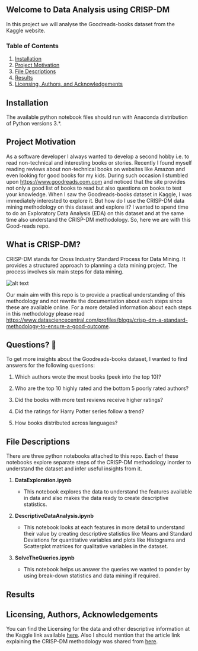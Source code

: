 ## Welcome to Data Analysis using CRISP-DM
In this project we will analyse the Goodreads-books dataset from the Kaggle website. 

### Table of Contents

1. [Installation](#installation)
2. [Project Motivation](#motivation)
3. [File Descriptions](#files)
4. [Results](#results)
5. [Licensing, Authors, and Acknowledgements](#licensing)

## Installation <a name="installation"></a>

The available python notebook files should run with Anaconda distribution of Python versions 3.*.

## Project Motivation<a name="motivation"></a>

As a software developer I always wanted to develop a second hobby i.e. to read non-technical and interesting books or stories. Recently I found myself reading reviews about non-technical books on websites like Amazon and even looking for good books for my kids. During such occasion I stumbled upon https://www.goodreads.com.com and noticed that the site provides not only a good list of books to read but also questions on books to test your knowledge. When I saw the Goodreads-books dataset in Kaggle, I was immediately interested to explore it. But how do I use the CRISP-DM data mining methodology on this dataset and explore it? I wanted to spend time to do an Exploratory Data Analysis (EDA) on this dataset and at the same time also understand the CRISP-DM methodology. So, here we are with this Good-reads repo.

## What is CRISP-DM?<a name="CRISP-DM"></a>

CRISP-DM stands for Cross Industry Standard Process for Data Mining. It provides a structured approach to planning a data mining project.
The process involves six main steps for data mining.

![alt text](https://www.sv-europe.com/wp-content/uploads/2016/04/Screenshot-2016-04-20-11.58.54.png "CRISP-DM Methodology")

Our main aim with this repo is to provide a practical understanding of this methodology and not rewrite the documentation about each steps since these are available online. For a more detailed information about each steps in this methodology please read https://www.datasciencecentral.com/profiles/blogs/crisp-dm-a-standard-methodology-to-ensure-a-good-outcome.

## Questions? :thinking: <a name="Questions"></a>

To get more insights about the Goodreads-books dataset, I wanted to find answers for the following questions: 

1. Which authors wrote the most books (peek into the top 10)?

2. Who are the top 10 highly rated and the bottom 5 poorly rated authors?

3. Did the books with more text reviews receive higher ratings?

4. Did the ratings for Harry Potter series follow a trend?

5. How books distributed across languages?
			   
## File Descriptions <a name="files"></a>

There are three python notebooks attached to this repo. Each of these notebooks explore separate steps of the CRISP-DM methodology inorder to understand the dataset and infer useful insights from it.

1. **DataExploration.ipynb**
     - This notebook explores the data to understand the features available in data and also makes the data ready to create descriptive statistics.
				
2. **DescriptiveDataAnalysis.ipynb**
     - This notebook looks at each features in more detail to understand their value by creating descriptive statistics like Means and Standard Deviations for quantitative variables and plots like Histograms and Scatterplot matrices for qualitative variables in the dataset.

3. **SolveTheQueries.ipynb**
     - This notebook helps us answer the queries we wanted to ponder by using break-down statistics and data mining if required.
			   
## Results<a name="results"></a>


## Licensing, Authors, Acknowledgements<a name="licensing"></a>

You can find the Licensing for the data and other descriptive information at the Kaggle link available [here](https://www.kaggle.com/jealousleopard/goodreadsbooks). Also I should mention that the article link explaining the CRISP-DM methodology was shared from [here](https://www.datasciencecentral.com/page/search?q=CRISP+DM).

